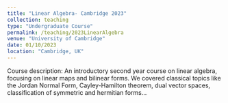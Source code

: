 ```yaml
---
title: "Linear Algebra- Cambridge 2023"
collection: teaching
type: "Undergraduate Course"
permalink: /teaching/2023LinearAlgebra
venue: "University of Cambridge"
date: 01/10/2023
location: "Cambridge, UK"
---
```


Course description:
An introductory second year course on linear algebra, focusing on linear maps and bilinear forms. We covered classical topics like the Jordan Normal Form, Cayley-Hamilton theorem, dual vector spaces, classification of symmetric and hermitian forms...
